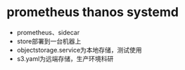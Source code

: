 # prometheus thanos systemd
* prometheus、sidecar
*  store部署到一台机器上
* objectstorage.service为本地存储，测试使用
* s3.yaml为远端存储，生产环境科研